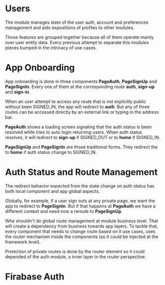 # Users

The module manages state of the user auth, account and preferences management and aldo expositions of profiles to  other modules.

Those features are grouped together because all of them operate mainly over user entity data. Every previous attempt to separate this modules pieces bumped in the intricacy of use cases.

# App Onboarding

App onboarding is done in three components **PageAuth**, **PageSignUp** and **PageSignIn**. Every one of them at the corresponding route **auth**, **sign-up** and **sign-in**.

When an user attempt to access any route that is not explicitly public without been SIGNED_IN, the app will redirect to **auth**. But any of three routes can be accessed directly by an external link or typing in the address bar. 

**PageAuth** shows a loading screen signaling that the auth status is been resolved while tries to auto login returning users. When auth status resolves, it will redirect to **sign-up** if SIGNED_OUT or to **home** if SIGNED_IN.

**PageSignUp** and **PageSignIn** are those traditional forms. They redirect the to **home** if auth status change to SIGNED_IN.

# Auth Status and Route Management

The redirect behavior expected from the state change on auth status has both local component and app global aspects.

Globally, for example, if a user sign outs at any private page, we want the app to redirect to **PageSignIn**. But if that happens at **PageAuth** we have a different context and need now a reroute to **PageSignUp**.

Whe shouldn't do global route management at module business level. That will create a dependency from business towards app layers. To tackle that, every component that needs to change route based on it use cases, uses the router mechanism inside the components (so it could be injected at the framework level). 

Protection of private routes is done by the router element so it could depended of the auth module, a inner layer in the router perspective.

# Firabase Auth

